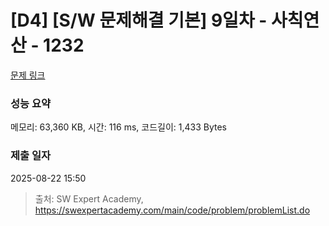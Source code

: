 # [D4] [S/W 문제해결 기본] 9일차 - 사칙연산 - 1232 

[문제 링크](https://swexpertacademy.com/main/code/problem/problemDetail.do?contestProbId=AV141J8KAIcCFAYD) 

### 성능 요약

메모리: 63,360 KB, 시간: 116 ms, 코드길이: 1,433 Bytes

### 제출 일자

2025-08-22 15:50



> 출처: SW Expert Academy, https://swexpertacademy.com/main/code/problem/problemList.do